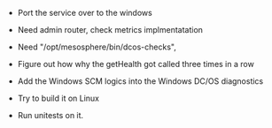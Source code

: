 
-  Port the service over to the windows
-  Need admin router, check metrics implmentatation
-  Need "/opt/mesosphere/bin/dcos-checks",


- Figure out how why the getHealth got called three times in a row

- Add the Windows SCM logics into the Windows DC/OS diagnostics

- Try to build it on Linux

- Run unitests on it.


